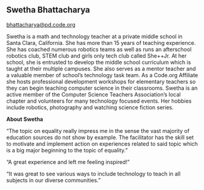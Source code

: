 ## Swetha Bhattacharya

[bhattacharya@pd.code.org](mailto:bhattacharya@pd.code.org)

Swetha is a math and technology teacher at a private middle school in Santa Clara, California. She has more than 15 years of teaching experience. She has coached numerous robotics teams as well as runs an afterschool robotics club, STEM club and girls only tech club called She++Jr. At her school, she is entrusted to develop the middle school curriculum which is taught at their multiple campuses. She also serves as a mentor teacher and a valuable member of school’s technology task team. As a Code.org Affiliate she hosts professional development workshops for elementary teachers so they can begin teaching computer science in their classrooms. Swetha is an active member of the Computer Science Teachers Association’s local chapter and volunteers for many technology focused events. Her hobbies include robotics, photography and watching science fiction series.

**About Swetha**

“The topic on equality really impress me in the sense the vast majority of education sources do not show by example. The facilitator has the skill set to motivate and implement action on experiences related to said topic which is a big major beginning to the topic of equality.”

“A great experience and left me feeling inspired!”

“It was great to see various ways to include technology to teach in all subjects in our diverse communities.”

